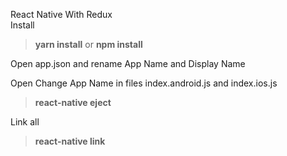 React Native With Redux <br/>
Install
<p>
	<blockquote>
		<strong>yarn install</strong> or <strong>npm install</strong>
		<br/>
	</blockquote>
</p>
<p>
	Open app.json and rename App Name and Display Name
</p>

<p>
	Open Change App Name in files index.android.js and index.ios.js
</p>

<p>
	<blockquote>
		<strong>react-native eject</strong>
	</blockquote>
</p>
Link all
<p>
	<blockquote>
		<strong>react-native link</strong>
	</blockquote>
</p>